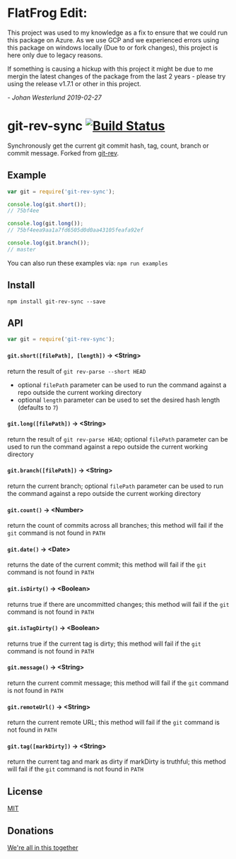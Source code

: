# FlatFrog Edit:
This project was used to my knowledge as a fix to ensure that we
could run this package on Azure. As we use GCP and we experienced
errors using this package on windows locally (Due to or fork
changes), this project is here only due to legacy reasons.

If something is causing a hickup with this project it might be
due to me mergin the latest changes of the package from the last
2 years  - please try using the release v1.7.1 or other in this
project. 

_- Johan Westerlund 2019-02-27_

git-rev-sync [![Build Status](https://travis-ci.org/kurttheviking/git-rev-sync-js.svg?branch=master)](https://travis-ci.org/kurttheviking/git-rev-sync-js)
============

Synchronously get the current git commit hash, tag, count, branch or commit message. Forked from [git-rev](https://github.com/tblobaum/git-rev).


## Example

```js
var git = require('git-rev-sync');

console.log(git.short());
// 75bf4ee

console.log(git.long());
// 75bf4eea9aa1a7fd6505d0d0aa43105feafa92ef

console.log(git.branch());
// master
```

You can also run these examples via: `npm run examples`


## Install

`npm install git-rev-sync --save`


## API

``` js
var git = require('git-rev-sync');
```

#### `git.short([filePath], [length])` &rarr; &lt;String&gt;

return the result of `git rev-parse --short HEAD`

- optional `filePath` parameter can be used to run the command against a repo outside the current working directory
- optional `length` parameter can be used to set the desired hash length (defaults to `7`)

#### `git.long([filePath])` &rarr; &lt;String&gt;

return the result of `git rev-parse HEAD`; optional `filePath` parameter can be used to run the command against a repo outside the current working directory

#### `git.branch([filePath])` &rarr; &lt;String&gt;

return the current branch; optional `filePath` parameter can be used to run the command against a repo outside the current working directory

#### `git.count()` &rarr; &lt;Number&gt;

return the count of commits across all branches; this method will fail if the `git` command is not found in `PATH`

#### `git.date()` &rarr; &lt;Date&gt;

returns the date of the current commit; this method will fail if the `git` command is not found in `PATH`

#### `git.isDirty()` &rarr; &lt;Boolean&gt;

returns true if there are uncommitted changes; this method will fail if the `git` command is not found in `PATH`

#### `git.isTagDirty()` &rarr; &lt;Boolean&gt;

returns true if the current tag is dirty; this method will fail if the `git` command is not found in `PATH`

#### `git.message()` &rarr; &lt;String&gt;

return the current commit message; this method will fail if the `git` command is not found in `PATH`

#### `git.remoteUrl()` &rarr; &lt;String&gt;

return the current remote URL; this method will fail if the `git` command is not found in `PATH`

#### `git.tag([markDirty])` &rarr; &lt;String&gt;

return the current tag and mark as dirty if markDirty is truthful; this method will fail if the `git` command is not found in `PATH`


## License

[MIT](https://github.com/kurttheviking/git-rev-sync/blob/master/LICENSE)


## Donations

[We're all in this together](https://cash.me/$kurttheviking)
